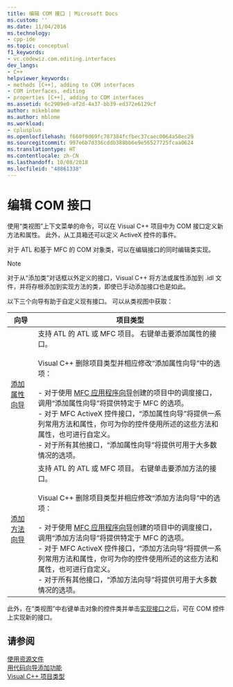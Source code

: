 ```yaml
---
title: 编辑 COM 接口 | Microsoft Docs
ms.custom: ''
ms.date: 11/04/2016
ms.technology:
- cpp-ide
ms.topic: conceptual
f1_keywords:
- vc.codewiz.com.editing.interfaces
dev_langs:
- C++
helpviewer_keywords:
- methods [C++], adding to COM interfaces
- COM interfaces, editing
- properties [C++], adding to COM interfaces
ms.assetid: 6c2909e0-af2d-4a37-bb39-ed372e6129cf
author: mikeblome
ms.author: mblome
ms.workload:
- cplusplus
ms.openlocfilehash: f660f9d69fc787384fcfbec37caec0064a58ec29
ms.sourcegitcommit: 997e6b7d336cddb388bb6e9e56527725fcaa0624
ms.translationtype: HT
ms.contentlocale: zh-CN
ms.lasthandoff: 10/08/2018
ms.locfileid: "48861338"
---
```

# <a name="editing-a-com-interface"></a>编辑 COM 接口

使用“类视图”上下文菜单的命令，可以在 Visual C++ 项目中为 COM 接口定义新方法和属性。 此外，从工具箱还可以定义 ActiveX 控件的事件。

对于 ATL 和基于 MFC 的 COM 对象类，可以在编辑接口的同时编辑类实现。

> [!NOTE]
>  对于从“添加类”对话框以外定义的接口，Visual C++ 将方法或属性添加到 .idl 文件，并将存根添加到实现方法的类，即使已手动添加接口也是如此。

以下三个向导有助于自定义现有接口。 可以从类视图中获取：

|向导|项目类型|
|------------|------------------|
|[添加属性向导](../ide/names-add-property-wizard.md)|支持 ATL 的 ATL 或 MFC 项目。 右键单击要添加属性的接口。<br /><br />Visual C++ 删除项目类型并相应修改“添加属性向导”中的选项：<br /><br />- 对于使用 [MFC 应用程序向导](../mfc/reference/mfc-application-wizard.md)创建的项目中的调度接口，调用“添加属性向导”将提供特定于 MFC 的选项。<br />- 对于 MFC ActiveX 控件接口，“添加属性向导”将提供一系列常用方法和属性，你可为你的控件使用所述的这些方法和属性，也可进行自定义。<br />- 对于所有其他接口，“添加属性向导”将提供可用于大多数情况的选项。|
|[添加方法向导](../ide/add-method-wizard.md)|支持 ATL 的 ATL 或 MFC 项目。 右键单击要添加方法的接口。<br /><br />Visual C++ 删除项目类型并相应修改“添加方法向导”中的选项：<br /><br />- 对于使用 [MFC 应用程序向导](../mfc/reference/mfc-application-wizard.md)创建的项目中的调度接口，调用“添加方法向导”将提供特定于 MFC 的选项。<br />- 对于 MFC ActiveX 控件接口，“添加方法向导”将提供一系列常用方法和属性，你可为你的控件使用所述的这些方法和属性，也可进行自定义。<br />- 对于所有其他接口，“添加方法向导”将提供可用于大多数情况的选项。|

此外，在“类视图”中右键单击对象的控件类并单击[实现接口](../ide/implement-interface-wizard.md)之后，可在 COM 控件上实现新的接口。

## <a name="see-also"></a>请参阅

[使用资源文件](../windows/working-with-resource-files.md)<br>
[用代码向导添加功能](../ide/adding-functionality-with-code-wizards-cpp.md)<br>
[Visual C++ 项目类型](../ide/visual-cpp-project-types.md)
